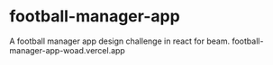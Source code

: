 # football-manager-app
A football manager app design challenge in react for beam.
football-manager-app-woad.vercel.app
